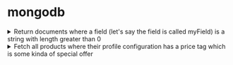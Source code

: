 # mongodb

<details>
<summary>Return documents where a field (let's say the field is called myField) is a string with length greater than 0</summary>

```js
user.find({
  middleName: {
    $type: "string",
    $ne: ""
  }
})
```

</details>

<details>
<summary>Fetch all products where their profile configuration has a price tag which is some kinda of special offer</summary>
<table><thead><tr><th>Table Schema</th><th>Query</th></tr></thead>
<tbody><tr><td>

```ts
interface Product {
  _id: ObjectId,
  profile: {
    config: {
      priceTags: [
        {
          specialOffer: [
            {
              expiresAt: Date,
              // ...
            }
          ]
        }
      ]
    }
  }
}
```

</td><td>

```js
product.find({
  "profile.config.priceTags": {
    $elemMatch: {
      "specialOffer.0": { $exists: true }
    }
  }
})
```

</td></tr></tbody></table>
</details>
